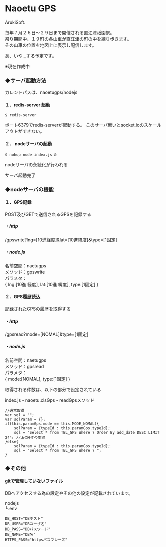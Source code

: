 # Naoetu GPS
ArukiSoft.  

毎年７月２６日～２９日まで開催される直江津祇園祭。  
祭り期間中、１９町の各山車が直江津の町の中を練り歩きます。  
その山車の位置を地図上に表示し配信します。  

あ、いや...する予定です。  

※現在作成中  

### ◆サーバ起動方法 

カレントパスは、naoetugps/nodejs

#### １．redis-server 起動 
``` 
$ redis-server
``` 
ポート6379でredis-serverが起動する。
このサーバ無いとsocket.ioのスケールアウトができない。

#### ２． nodeサーバの起動
``` 
$ nohup node index.js &
``` 
nodeサーバの永続化が行われる

サーバ起動完了

### ◆nodeサーバの機能

#### １．GPS記録
POST及びGETで送信されるGPSを記録する

##### ・http
/gpswrite?lng=[10進経度]&lat=[10進緯度]&type=[1固定]

##### ・node.js

名前空間：naetugps  
メソッド：gpswrite  
パラメタ：  
 {
   lng:[10進 経度],
   lat:[10進 緯度],
   type:[1固定]
 }

#### ２．GPS履歴読込
記録されたGPSの履歴を取得する

##### ・http
/gpsread?mode=[NOMAL]&type=[1固定]

##### ・node.js

名前空間：naetugps  
メソッド：gpsread  
パラメタ：  
 {
   mode:[NOMAL],
   type:[1固定]
 }

取得される件数は、以下の部分で設定されている

index.js - naoetu.clsGps - readGpsメソッド
```
//通常取得
var sql = "";
var sqlParam = {};
if(this.paramGps.mode == this.MODE_NOMAL){
    sqlParam = {typeId : this.paramGps.typeId};
    sql = "Select * from TBL_GPS Where ? Order By add_date DESC LIMIT 24"; //上位6件の取得
}else{
    sqlParam = {typeId : this.paramGps.typeId};
    sql = "Select * from TBL_GPS Where ? ";
}
```

### ◆その他

  
#### gitで管理していないファイル  
DBへアクセスする為の設定やその他の設定が記載されています。  

nodejs  
└.env  

```
DB_HOST="DBホスト"
DB_USER="DBユーザ名"
DB_PASS="DBパスワード"
DB_NAME="DB名"
HTTPS_PASS="httpsパスフレーズ"
```
